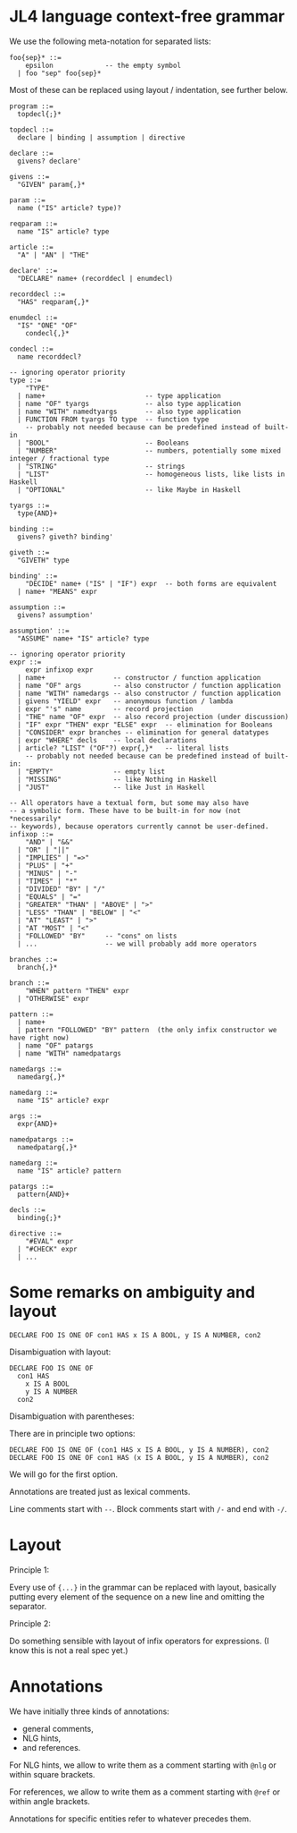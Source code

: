 # JL4 language context-free grammar

We use the following meta-notation for
separated lists:
```
foo{sep}* ::=
    epsilon             -- the empty symbol
  | foo "sep" foo{sep}*
```
Most of these can be replaced using layout / indentation,
see further below.

```
program ::=
  topdecl{;}*

topdecl ::=
  declare | binding | assumption | directive

declare ::=
  givens? declare'

givens ::=
  "GIVEN" param{,}*

param ::=
  name ("IS" article? type)?

reqparam ::=
  name "IS" article? type

article ::=
  "A" | "AN" | "THE"

declare' ::=
  "DECLARE" name+ (recorddecl | enumdecl)

recorddecl ::=
  "HAS" reqparam{,}*

enumdecl ::=
  "IS" "ONE" "OF"
    condecl{,}*

condecl ::=
  name recorddecl?

-- ignoring operator priority
type ::=
    "TYPE"
  | name+                         -- type application
  | name "OF" tyargs              -- also type application
  | name "WITH" namedtyargs       -- also type application
  | FUNCTION FROM tyargs TO type  -- function type
    -- probably not needed because can be predefined instead of built-in
  | "BOOL"                        -- Booleans
  | "NUMBER"                      -- numbers, potentially some mixed integer / fractional type
  | "STRING"                      -- strings
  | "LIST"                        -- homogeneous lists, like lists in Haskell
  | "OPTIONAL"                    -- like Maybe in Haskell

tyargs ::=
  type{AND}+

binding ::=
  givens? giveth? binding'

giveth ::=
  "GIVETH" type

binding' ::=
    "DECIDE" name+ ("IS" | "IF") expr  -- both forms are equivalent
  | name+ "MEANS" expr

assumption ::=
  givens? assumption'

assumption' ::=
  "ASSUME" name+ "IS" article? type

-- ignoring operator priority
expr ::=
    expr infixop expr
  | name+                 -- constructor / function application
  | name "OF" args        -- also constructor / function application
  | name "WITH" namedargs -- also constructor / function application
  | givens "YIELD" expr   -- anonymous function / lambda
  | expr "'s" name        -- record projection
  | "THE" name "OF" expr  -- also record projection (under discussion)
  | "IF" expr "THEN" expr "ELSE" expr  -- elimination for Booleans
  | "CONSIDER" expr branches -- elimination for general datatypes
  | expr "WHERE" decls    -- local declarations
  | article? "LIST" ("OF"?) expr{,}*   -- literal lists
    -- probably not needed because can be predefined instead of built-in:
  | "EMPTY"               -- empty list
  | "MISSING"             -- like Nothing in Haskell
  | "JUST"                -- like Just in Haskell

-- All operators have a textual form, but some may also have
-- a symbolic form. These have to be built-in for now (not *necessarily*
-- keywords), because operators currently cannot be user-defined.
infixop ::=
    "AND" | "&&"
  | "OR" | "||"
  | "IMPLIES" | "=>"
  | "PLUS" | "+"
  | "MINUS" | "-"
  | "TIMES" | "*"
  | "DIVIDED" "BY" | "/"
  | "EQUALS" | "="
  | "GREATER" "THAN" | "ABOVE" | ">"
  | "LESS" "THAN" | "BELOW" | "<"
  | "AT" "LEAST" | ">"
  | "AT "MOST" | "<"
  | "FOLLOWED" "BY"     -- "cons" on lists
  | ...                 -- we will probably add more operators

branches ::=
  branch{,}*

branch ::=
    "WHEN" pattern "THEN" expr
  | "OTHERWISE" expr

pattern ::=
  | name+
  | pattern "FOLLOWED" "BY" pattern  (the only infix constructor we have right now)
  | name "OF" patargs
  | name "WITH" namedpatargs

namedargs ::=
  namedarg{,}*

namedarg ::=
  name "IS" article? expr
  
args ::=
  expr{AND}+

namedpatargs ::=
  namedpatarg{,}*

namedarg ::=
  name "IS" article? pattern

patargs ::=
  pattern{AND}+

decls ::=
  binding{;}*

directive ::=
    "#EVAL" expr
  | "#CHECK" expr
  | ...
```

# Some remarks on ambiguity and layout

```
DECLARE FOO IS ONE OF con1 HAS x IS A BOOL, y IS A NUMBER, con2
```

Disambiguation with layout:
```
DECLARE FOO IS ONE OF
  con1 HAS
    x IS A BOOL
    y IS A NUMBER
  con2
```

Disambiguation with parentheses:

There are in principle two options:
```
DECLARE FOO IS ONE OF (con1 HAS x IS A BOOL, y IS A NUMBER), con2
DECLARE FOO IS ONE OF con1 HAS (x IS A BOOL, y IS A NUMBER), con2
```
We will go for the first option.

Annotations are treated just as lexical comments.

Line comments start with `--`.
Block comments start with `/-` and end with `-/`.

# Layout

Principle 1:

Every use of `{...}` in the grammar can be replaced with
layout, basically putting every element of the sequence on
a new line and omitting the separator.

Principle 2:

Do something sensible with layout of infix operators for
expressions. (I know this is not a real spec yet.)

# Annotations

We have initially three kinds of annotations:

- general comments,
- NLG hints,
- and references.

For NLG hints, we allow to write them as a comment
starting with `@nlg` or within square brackets.

For references, we allow to write them as a comment
starting with `@ref` or within angle brackets.

Annotations for specific entities refer to whatever
precedes them.
